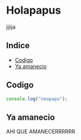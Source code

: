 # Holapapus
jijija

## Indice
* [Codigo](#codigo)
* [Ya amanecio](#ya_amanecio)

## Codigo

```javascript
console.log("noopapu");
```
## Ya amanecio
AHI QUE AMANECERRRRRR
